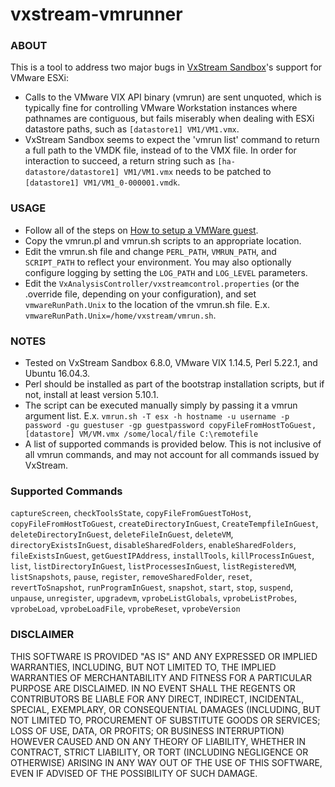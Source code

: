 # vxstream-vmrunner

### ABOUT
This is a tool to address two major bugs in [VxStream Sandbox](https://www.vxstream-sandbox.com/)'s support for VMware ESXi:
* Calls to the VMware VIX API binary (vmrun) are sent unquoted, which is typically fine for controlling VMware Workstation instances where pathnames are contiguous, but fails miserably when dealing with ESXi datastore paths, such as `[datastore1] VM1/VM1.vmx`.
* VxStream Sandbox seems to expect the 'vmrun list' command to return a full path to the VMDK file, instead of to the VMX file. In order for interaction to succeed, a return string such as `[ha-datastore/datastore1] VM1/VM1.vmx` needs to be patched to `[datastore1] VM1/VM1_0-000001.vmdk`.

### USAGE
* Follow all of the steps on [How to setup a VMWare guest](https://team.vxstream-sandbox.com/display/VSS/How+to+setup+a+VMWare+guest).
* Copy the vmrun.pl and vmrun.sh scripts to an appropriate location.
* Edit the vmrun.sh file and change `PERL_PATH`, `VMRUN_PATH`, and `SCRIPT_PATH` to reflect your environment. You may also optionally configure logging by setting the `LOG_PATH` and `LOG_LEVEL` parameters.
* Edit the `VxAnalysisController/vxstreamcontrol.properties` (or the .override file, depending on your configuration), and set `vmwareRunPath.Unix` to the location of the vmrun.sh file. E.x. `vmwareRunPath.Unix=/home/vxstream/vmrun.sh`.

### NOTES
* Tested on VxStream Sandbox 6.8.0, VMware VIX 1.14.5, Perl 5.22.1, and Ubuntu 16.04.3.
* Perl should be installed as part of the bootstrap installation scripts, but if not, install at least version 5.10.1.
* The script can be executed manually simply by passing it a vmrun argument list. E.x. `vmrun.sh -T esx -h hostname -u username -p password -gu guestuser -gp guestpassword copyFileFromHostToGuest, [datastore] VM/VM.vmx /some/local/file C:\remotefile`
* A list of supported commands is provided below. This is not inclusive of all vmrun commands, and may not account for all commands issued by VxStream.

### Supported Commands
`captureScreen`, `checkToolsState`, `copyFileFromGuestToHost`, `copyFileFromHostToGuest`, `createDirectoryInGuest`, `CreateTempfileInGuest`, `deleteDirectoryInGuest`, `deleteFileInGuest`, `deleteVM`, `directoryExistsInGuest`, `disableSharedFolders`, `enableSharedFolders`, `fileExistsInGuest`, `getGuestIPAddress`, `installTools`, `killProcessInGuest`, `list`, `listDirectoryInGuest`, `listProcessesInGuest`, `listRegisteredVM`, `listSnapshots`, `pause`, `register`, `removeSharedFolder`, `reset`, `revertToSnapshot`, `runProgramInGuest`, `snapshot`, `start`, `stop`, `suspend`, `unpause`, `unregister`, `upgradevm`, `vprobeListGlobals`, `vprobeListProbes`, `vprobeLoad`, `vprobeLoadFile`, `vprobeReset`, `vprobeVersion`

### DISCLAIMER
THIS SOFTWARE IS PROVIDED "AS IS" AND ANY EXPRESSED OR IMPLIED WARRANTIES, INCLUDING, BUT NOT LIMITED TO, THE IMPLIED WARRANTIES OF MERCHANTABILITY AND FITNESS FOR A PARTICULAR PURPOSE ARE DISCLAIMED. IN NO EVENT SHALL THE REGENTS OR CONTRIBUTORS BE LIABLE FOR ANY DIRECT, INDIRECT, INCIDENTAL, SPECIAL, EXEMPLARY, OR CONSEQUENTIAL DAMAGES (INCLUDING, BUT NOT LIMITED TO, PROCUREMENT OF SUBSTITUTE GOODS OR SERVICES; LOSS OF USE, DATA, OR PROFITS; OR BUSINESS INTERRUPTION) HOWEVER CAUSED AND ON ANY THEORY OF LIABILITY, WHETHER IN CONTRACT, STRICT LIABILITY, OR TORT (INCLUDING NEGLIGENCE OR OTHERWISE) ARISING IN ANY WAY OUT OF THE USE OF THIS SOFTWARE, EVEN IF ADVISED OF THE POSSIBILITY OF SUCH DAMAGE.
